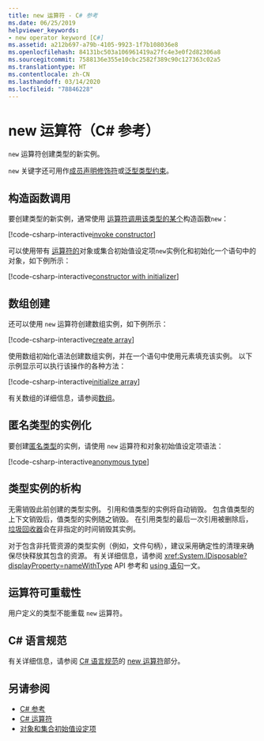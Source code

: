 ```yaml
---
title: new 运算符 - C# 参考
ms.date: 06/25/2019
helpviewer_keywords:
- new operator keyword [C#]
ms.assetid: a212b697-a79b-4105-9923-1f7b108036e8
ms.openlocfilehash: 84131bc503a106961419a27fc4e3e0f2d82306a8
ms.sourcegitcommit: 7588136e355e10cbc2582f389c90c127363c02a5
ms.translationtype: HT
ms.contentlocale: zh-CN
ms.lasthandoff: 03/14/2020
ms.locfileid: "78846228"
---
```

# <a name="new-operator-c-reference"></a>new 运算符（C# 参考）

`new` 运算符创建类型的新实例。

`new` 关键字还可用作[成员声明修饰符](../keywords/new-modifier.md)或[泛型类型约束](../keywords/new-constraint.md)。

## <a name="constructor-invocation"></a>构造函数调用

要创建类型的新实例，通常使用 [ 运算符调用该类型的某个](../../programming-guide/classes-and-structs/constructors.md)构造函数`new`：

[!code-csharp-interactive[invoke constructor](snippets/NewOperator.cs#Constructor)]

可以使用带有 [ 运算符的](../../programming-guide/classes-and-structs/object-and-collection-initializers.md)对象或集合初始值设定项`new`实例化和初始化一个语句中的对象，如下例所示：

[!code-csharp-interactive[constructor with initializer](snippets/NewOperator.cs#ConstructorWithInitializer)]

## <a name="array-creation"></a>数组创建

还可以使用 `new` 运算符创建数组实例，如下例所示：

[!code-csharp-interactive[create array](snippets/NewOperator.cs#Array)]

使用数组初始化语法创建数组实例，并在一个语句中使用元素填充该实例。 以下示例显示可以执行该操作的各种方法：

[!code-csharp-interactive[initialize array](snippets/NewOperator.cs#ArrayInitialization)]

有关数组的详细信息，请参阅[数组](../../programming-guide/arrays/index.md)。

## <a name="instantiation-of-anonymous-types"></a>匿名类型的实例化

要创建[匿名类型](../../programming-guide/classes-and-structs/anonymous-types.md)的实例，请使用 `new` 运算符和对象初始值设定项语法：

[!code-csharp-interactive[anonymous type](snippets/NewOperator.cs#AnonymousType)]

## <a name="destruction-of-type-instances"></a>类型实例的析构

无需销毁此前创建的类型实例。 引用和值类型的实例将自动销毁。 包含值类型的上下文销毁后，值类型的实例随之销毁。 在引用类型的最后一次引用被删除后，[垃圾回收器](../../../standard/garbage-collection/index.md)会在非指定的时间销毁其实例。

对于包含非托管资源的类型实例（例如，文件句柄），建议采用确定性的清理来确保尽快释放其包含的资源。 有关详细信息，请参阅 <xref:System.IDisposable?displayProperty=nameWithType> API 参考和 [using 语句](../keywords/using-statement.md)一文。

## <a name="operator-overloadability"></a>运算符可重载性

用户定义的类型不能重载 `new` 运算符。

## <a name="c-language-specification"></a>C# 语言规范

有关详细信息，请参阅 [C# 语言规范](~/_csharplang/spec/expressions.md#the-new-operator)的 [new 运算符](~/_csharplang/spec/introduction.md)部分。

## <a name="see-also"></a>另请参阅

- [C# 参考](../index.md)
- [C# 运算符](index.md)
- [对象和集合初始值设定项](../../programming-guide/classes-and-structs/object-and-collection-initializers.md)
